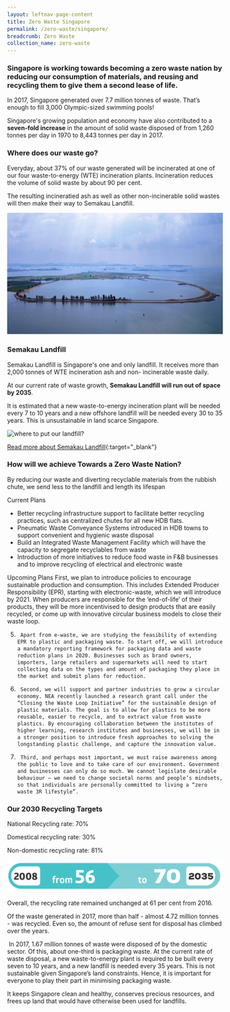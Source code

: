 ```yaml
---
layout: leftnav-page-content
title: Zero Waste Singapore
permalink: /zero-waste/singapore/
breadcrumb: Zero Waste 
collection_name: zero-waste
---
```


### Singapore is working towards becoming a zero waste nation by reducing our consumption of materials, and reusing and recycling them to give them a second lease of life. 

In 2017, Singapore generated over 7.7 million tonnes of waste. That’s enough to fill 3,000 Olympic-sized swimming pools!

Singapore's growing population and economy have also contributed to a **seven-fold increase** in the amount of solid waste disposed of from 1,260 tonnes per day in 1970 to 8,443 tonnes per day in 2017.

 
### Where does our waste go?

Everyday, about 37% of our waste generated will be incinerated at one of our four waste-to-energy (WTE) incineration plants. Incineration reduces the volume of solid waste by about 90 per cent.

The resulting incineratied ash as well as other non-incinerable solid wastes will then make their way to Semakau Landfill. 

![Semakau Landfill](/images/semakau.jpg)
 
### Semakau Landfill

Semakau Landfill is Singapore's one and only landfill. It receives more than 2,000 tonnes of WTE incineration ash and non-
incinerable waste daily.

At our current rate of waste growth, **Semakau Landfill will run out of space by 2035**. 

It is estimated that a new waste-to-energy incineration plant will be needed every 7 to 10 years and a new offshore landfill will be needed every 30 to 35 years. This is unsustainable in land scarce Singapore.

![where to put our landfill? ](https://www.mewr.gov.sg/images/default-source/module/policy-topic/landfill/landfill_challenge_img1.png)

[Read more about Semakau Landfill](https://www.nea.gov.sg/our-services/waste-management/waste-management-infrastructure/semakau-landfill){:target="_blank"} 


### How will we achieve Towards a Zero Waste Nation?

By reducing our waste and diverting recyclable materials from the rubbish chute, we send less to the landfill and length its lifespan


Current Plans
* Better recycling infrastructure support to facilitate better recycling practices, such as centralized chutes for all new HDB flats.
* Pneumatic Waste Conveyance Systems introduced in HDB towns to support convenient and hygienic waste disposal
*  Build an Integrated Waste Management Facility which will have the capacity to segregate recyclables from waste
*  Introduction of more initiatives to reduce food waste in F&B businesses and to improve recycling of electrical and electronic waste


Upcoming Plans
First, we plan to introduce policies to encourage sustainable production and consumption. This includes Extended Producer Responsibility (EPR), starting with electronic-waste, which we will introduce by 2021. When producers are responsible for the ‘end-of-life’ of their products, they will be more incentivised to design products that are easily recycled, or come up with innovative circular business models to close their waste loop.

 5.      Apart from e-waste, we are studying the feasibility of extending EPR to plastic and packaging waste. To start off, we will introduce a mandatory reporting framework for packaging data and waste reduction plans in 2020. Businesses such as brand owners, importers, large retailers and supermarkets will need to start collecting data on the types and amount of packaging they place in the market and submit plans for reduction.

 6.      Second, we will support and partner industries to grow a circular economy. NEA recently launched a research grant call under the “Closing the Waste Loop Initiative” for the sustainable design of plastic materials. The goal is to allow for plastics to be more reusable, easier to recycle, and to extract value from waste plastics. By encouraging collaboration between the institutes of higher learning, research institutes and businesses, we will be in a stronger position to introduce fresh approaches to solving the longstanding plastic challenge, and capture the innovation value.

 7.      Third, and perhaps most important, we must raise awareness among the public to love and to take care of our environment. Government and businesses can only do so much. We cannot legislate desirable behaviour – we need to change societal norms and people’s mindsets, so that individuals are personally committed to living a “zero waste 3R lifestyle”.
 

### Our 2030 Recycling Targets

National Recycling rate: 70%

Domestical recycling rate: 30%

Non-domestic recycling rate: 81%

![Our recycling targets for 2030](/images/our-recycling-targets.png)





Overall, the recycling rate remained unchanged at 61 per cent from 2016.

Of the waste generated in 2017, more than half - almost 4.72 million tonnes - was recycled. Even so, the amount of refuse sent for disposal has climbed over the years. 



 In 2017, 1.67 million tonnes of waste were disposed of by the domestic sector. Of this, about one-third is packaging waste. At the current rate of waste disposal, a new waste-to-energy plant is required to be built every seven to 10 years, and a new landfill is needed every 35 years. This is not sustainable given Singapore’s land constraints. Hence, it is important for everyone to play their part in minimising packaging waste.
 
 
 It keeps Singapore clean and healthy, conserves precious resources, and frees up land that would have otherwise been used for landfills. 
